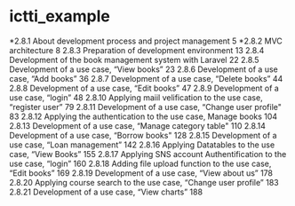 # ictti_example
*2.8.1	About development process and project management	5
*2.8.2	MVC architecture	8
2.8.3	Preparation of development environment	13
2.8.4	Development of the book management system with Laravel	22
2.8.5	Development of a use case, “View books”	23
2.8.6	Development of a use case, “Add books”	36
2.8.7	Development of a use case, “Delete books”	44
2.8.8	Development of a use case, “Edit books”	47
2.8.9	Development of a use case, “login”	48
2.8.10	Applying maiil velification to the use case, “register user”	79
2.8.11	Development of a use case, “Change user profile"	83
2.8.12	Applying the authentication to the use case, Manage books	104
2.8.13	Development of a use case, “Manage category table"	110
2.8.14	Development of a use case, “Borrow books"	128
2.8.15	Development of a use case, “Loan management”	142
2.8.16	Applying Datatables to the use case, “View Books”	155
2.8.17	Applying SNS account Authentification to the use case, “login”	160
2.8.18	Adding file upload function to the use case, “Edit books”	169
2.8.19	Development of a use case, “View about us”	178
2.8.20	Applying course search to the use case, “Change user profile”	183
2.8.21	Development of a use case, “View charts”	188

